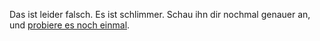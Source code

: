 Das ist leider falsch. Es ist schlimmer. Schau ihn dir nochmal genauer an, und [probiere es noch einmal](http://robertnickel.online/radolfzell/start.html).